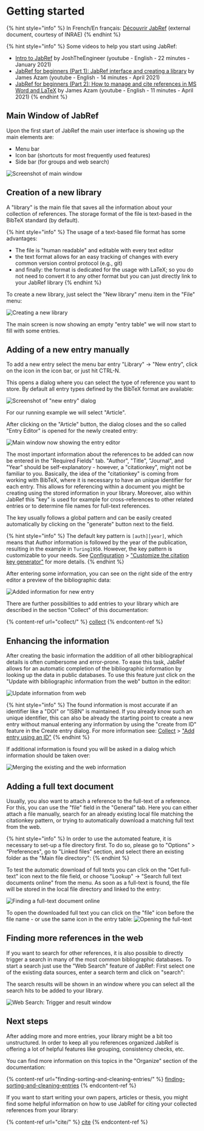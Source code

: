 # Getting started

{% hint style="info" %}
In French/En français: [Découvrir JabRef](https://ist.inrae.fr/wp-content/uploads/sites/21/2022/01/OpenClass\_Decouvrir\_JabRef\_2022.pdf) (external document, courtesy of INRAE)
{% endhint %}

{% hint style="info" %}
Some videos to help you start using JabRef:

* [Intro to JabRef](https://www.youtube.com/watch?v=11qMBE\_PSBw) by JoshTheEngineer (youtube - English - 22 minutes - January 2021)
* [JabRef for beginners (Part 1): JabRef interface and creating a library](https://www.youtube.com/watch?v=oF22xJ9lDVk) by James Azam (youtube - English - 14 minutes - April 2021)
* [JabRef for beginners (Part 2): How to manage and cite references in MS Word and LaTeX](https://www.youtube.com/watch?v=Q62nO-KDDZw) by James Azam (youtube - English - 11 minutes - April 2021)
{% endhint %}

## Main Window of JabRef

Upon the first start of JabRef the main user interface is showing up the main elements are:

* Menu bar
* Icon bar (shortcuts for most frequently used features)
* Side bar (for groups and web search)

![Screenshot of main window](<.gitbook/assets/getting-started-main-screen (1) (1) (2) (2) (2) (2) (2) (2) (2) (3) (3) (3) (1) (1) (2) (3).png>)

## Creation of a new library

A "library" is the main file that saves all the information about your collection of references. The storage format of the file is text-based in the BibTeX standard (by default).

{% hint style="info" %}
The usage of a text-based file format has some advantages:

* The file is "human readable" and editable with every text editor
* the text format allows for an easy tracking of changes with every common version control protocol (e.g., git)
* and finally: the format is dedicated for the usage with LaTeX; so you do not need to convert it to any other format but you can just directly link to your JabRef library
{% endhint %}

To create a new library, just select the "New library" menu item in the "File" menu:

![Creating a new library](<.gitbook/assets/getting-started-new-library (1) (1) (2) (2) (2) (2) (1) (2) (2) (4) (4) (4) (1) (1) (1).png>)

The main screen is now showing an empty "entry table" we will now start to fill with some entries.

## Adding of a new entry manually

To add a new entry select the menu bar entry "Library" -> "New entry", click on the icon in the icon bar, or just hit CTRL-N.

This opens a dialog where you can select the type of reference you want to store. By default all entry types defined by the BibTeX format are available:

![Screenshot of "new entry" dialog](<.gitbook/assets/getting-started-new-entry (2) (2) (2) (2) (2) (2) (2) (3) (3) (3) (1) (1) (1) (1) (2) (4).png>)

For our running example we will select "Article".

After clicking on the "Article" button, the dialog closes and the so called "Entry Editor" is opened for the newly created entry:

![Main window now showing the entry editor](<.gitbook/assets/getting-started-entry-editor (2) (2) (2) (2) (2) (2) (2) (2) (1) (1) (1) (1) (2) (6).png>)

The most important information about the references to be added can now be entered in the "Required Fields" tab. "Author", "Title", "Journal", and "Year" should be self-explanatory - however, a "citationkey", might not be familiar to you. Basically, the idea of the "citationkey" is coming from working with BibTeX, where it is necessary to have an unique identifier for each entry. This allows for referencing within a document you might be creating using the stored information in your library. Moreover, also within JabRef this "key" is used for example for cross-references to other related entries or to determine file names for full-text references.

The key usually follows a global pattern and can be easily created automatically by clicking on the "generate" button next to the field.

{% hint style="info" %}
The default key pattern is `[auth][year]`, which means that Author information is followed by the year of the publication, resulting in the example in `Turing1950`. However, the key pattern is customizable to your needs. See [Configuration](https://docs.jabref.org/setup) > ["Customize the citation key generator"](https://docs.jabref.org/setup/citationkeypatterns) for more details.
{% endhint %}

After entering some information, you can see on the right side of the entry editor a preview of the bibliographic data:

![Added information for new entry](<.gitbook/assets/getting-started-filled-entry-editor (1) (1) (2) (2) (2) (2) (2) (2) (2) (3) (1) (1) (1) (2) (5).png>)

There are further possibilities to add entries to your library which are described in the section "Collect" of this documentation:

{% content-ref url="collect/" %}
[collect](collect/)
{% endcontent-ref %}

## Enhancing the information

After creating the basic information the addition of all other bibliographical details is often cumbersome and error-prone. To ease this task, JabRef allows for an automatic completion of the bibliographic information by looking up the data in public databases. To use this feature just click on the "Update with bibliographic information from the web" button in the editor:

![Update information from web](<.gitbook/assets/getting-started-entry-editor-update-from-web (1) (1) (2) (2) (2) (2) (2) (2) (2) (4) (4) (4) (1) (1) (1) (1) (1).png>)

{% hint style="info" %}
The found information is most accurate if an identifier like a "DOI" or "ISBN" is maintained. If you already know such an unique identifier, this can also be already the starting point to create a new entry without manual entering any information by using the "create from ID" feature in the Create entry dialog. For more information see: [Collect](https://docs.jabref.org/collect) > ["Add entry using an ID"](https://docs.jabref.org/collect/add-entry-using-an-id)
{% endhint %}

If additional information is found you will be asked in a dialog which information should be taken over:

![Merging the existing and the web information](<.gitbook/assets/getting-started-merge-entries (2) (2) (2) (2) (2) (2) (2) (4) (4) (4) (1) (1) (2) (6).png>)

## Adding a full text document

Usually, you also want to attach a reference to the full-text of a reference. For this, you can use the "file" field in the "General" tab. Here you can either attach a file manually, search for an already existing local file matching the citationkey pattern, or trying to automatically download a matching full text from the web.

{% hint style="info" %}
In order to use the automated feature, it is necessary to set-up a file directory first. To do so, please go to "Options" > "Preferences", go to "Linked files" section, and select there an existing folder as the "Main file directory":
{% endhint %}

To test the automatic download of full texts you can click on the "Get full-text" icon next to the file field, or choose "Lookup" -> "Search full text documents online" from the menu. As soon as a full-text is found, the file will be stored in the local file directory and linked to the entry:

![Finding a full-text document online](<.gitbook/assets/getting-started-entry-editor-full-text (2) (2) (2) (2) (2) (2) (1) (1) (1) (1) (1).png>)

To open the downloaded full text you can click on the "file" icon before the file name - or use the same icon in the entry table: ![Opening the full-text](<.gitbook/assets/getting-started-open-fulltext (1) (1) (2) (2) (2) (2) (2) (2) (2) (4) (4) (4) (1) (1) (2) (6).png>)

## Finding more references in the web

If you want to search for other references, it is also possible to directly trigger a search in many of the most common bibliographic databases. To start a search just use the "Web Search" feature of JabRef: First select one of the existing data sources, enter a search term and click on "search":

The search results will be shown in an window where you can select all the search hits to be added to your library.

![Web Search: Trigger and result window](<.gitbook/assets/getting-started-import-from-web (1) (2) (2) (2) (2) (2) (2) (2) (3) (3) (3) (1) (1) (2) (4).png>)

## Next steps

After adding more and more entries, your library might be a bit too unstructured. In order to keep all you references organized JabRef is offering a lot of helpful features like grouping, consistency checks, etc.

You can find more information on this topics in the "Organize" section of the documentation:

{% content-ref url="finding-sorting-and-cleaning-entries/" %}
[finding-sorting-and-cleaning-entries](finding-sorting-and-cleaning-entries/)
{% endcontent-ref %}

If you want to start writing your own papers, articles or thesis, you might find some helpful information on how to use JabRef for citing your collected references from your library:

{% content-ref url="cite/" %}
[cite](cite/)
{% endcontent-ref %}
